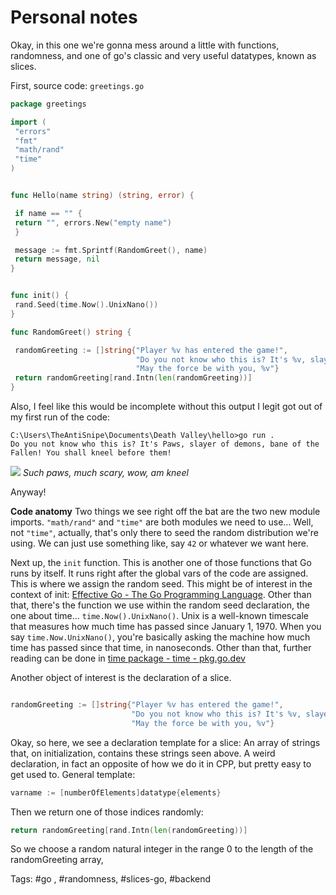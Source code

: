 # Personal notes

Okay, in this one we're gonna mess around a little with functions, randomness, and one of go's classic and very useful datatypes, known as slices.

First, source code:
`greetings.go`
```go
package greetings

import (
 "errors"
 "fmt"
 "math/rand"
 "time"
)


func Hello(name string) (string, error) {

 if name == "" {
 return "", errors.New("empty name")
 }

 message := fmt.Sprintf(RandomGreet(), name)
 return message, nil
}


func init() {
 rand.Seed(time.Now().UnixNano())
}

func RandomGreet() string {

 randomGreeting := []string{"Player %v has entered the game!", 
							"Do you not know who this is? It's %v, slayer of demons, bane of the Fallen! You shall kneel before them!", 
							"May the force be with you, %v"}
 return randomGreeting[rand.Intn(len(randomGreeting))]
}
```

Also, I feel like this would be incomplete without this output I legit got out of my first run of the code:

```
C:\Users\TheAntiSnipe\Documents\Death Valley\hello>go run . 
Do you not know who this is? It's Paws, slayer of demons, bane of the Fallen! You shall kneel before them!
```
![](https://static.boredpanda.com/blog/wp-content/uploads/2020/03/5e6782b89ee19_1nyn34drl0l31__700.jpg)
*Such paws, much scary, wow, am kneel*

Anyway!

**Code anatomy**
Two things we see right off the bat are the two new module imports. `"math/rand"` and `"time"` are both modules we need to use... Well, not `"time"`, actually, that's only there to seed the random distribution we're using. We can just use something like, say `42` or whatever we want here.

Next up, the `init` function. This is another one of those functions that Go runs by itself. It runs right after the global vars of the code are assigned. This is where we assign the random seed. This might be of interest in the context of init: [Effective Go - The Go Programming Language](https://go.dev/doc/effective_go#init).
Other than that, there's the function we use within the random seed declaration, the one about time... `time.Now().UnixNano()`. Unix is a well-known timescale that measures how much time has passed since January 1, 1970. When you say `time.Now.UnixNano()`, you're basically asking the machine how much time has passed since that time, in nanoseconds. Other than that, further reading can be done in [time package - time - pkg.go.dev](https://pkg.go.dev/time#Now)

Another object of interest is the declaration of a slice.

```go

randomGreeting := []string{"Player %v has entered the game!", 
						   "Do you not know who this is? It's %v, slayer of demons, bane of the Fallen! You shall kneel before them!", 
						   "May the force be with you, %v"}
```
Okay, so here, we see a declaration template for a slice: An array of strings that, on initialization, contains these strings seen above. A weird declaration, in fact an opposite of how we do it in CPP, but pretty easy to get used to. General template:
```go
varname := [numberOfElements]datatype{elements} 
```

Then we return one of those indices randomly:

```go
return randomGreeting[rand.Intn(len(randomGreeting))]
```
So we choose a random natural integer in the range 0 to the length of the randomGreeting array,

Tags: #go , #randomness, #slices-go, #backend 